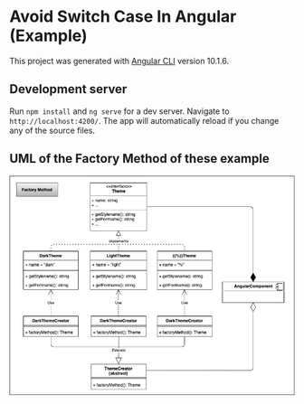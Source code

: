 # Avoid Switch Case In Angular (Example)

This project was generated with [Angular CLI](https://github.com/angular/angular-cli) version 10.1.6.

## Development server

Run `npm install` and `ng serve` for a dev server. Navigate to `http://localhost:4200/`. The app will automatically reload if you change any of the source files.

## UML of the Factory Method of these example

![FactoryMethod](./src/assets/theme%20factory%20method.jpg)
